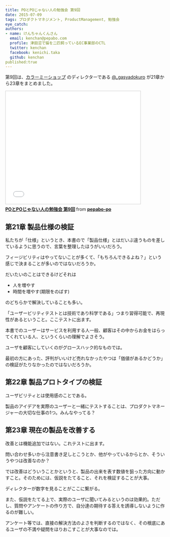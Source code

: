 ```yaml
---
title: POとPOじゃない人の勉強会 第9回
date: 2015-07-09
tags: プロダクトマネジメント, ProductManagement, 勉強会
eye_catch:
authors:
- name: けんちゃんくんさん
  email: kenchan@pepabo.com
  profile: 津田沼で猫を二匹飼っているEC事業部のCTL
  twitter: kenchan
  facebook: kenichi.taka
  github: kenchan
published:true
---
```

第9回は、[カラーミーショップ](http://shop-pro.jp/) のディレクターである [@_gasyadokuro](https://twitter.com/_gasyadokuro) が21章から23章をまとめました。

<iframe src="//www.slideshare.net/slideshow/embed_code/key/E0x60QK3B7ouv6" width="425" height="355" frameborder="0" marginwidth="0" marginheight="0" scrolling="no" style="border:1px solid #CCC; border-width:1px; margin-bottom:5px; max-width: 100%;" allowfullscreen> </iframe> <div style="margin-bottom:5px"> <strong> <a href="//www.slideshare.net/pepabo-po/popo-9" title="POとPOじゃない人の勉強会 第9回" target="_blank">POとPOじゃない人の勉強会 第9回</a> </strong> from <strong><a href="//www.slideshare.net/pepabo-po" target="_blank">pepabo-po</a></strong> </div>

## 第21章 製品仕様の検証

私たちが「仕様」というとき、本書ので「製品仕様」とはだいぶ違うものを差しているように思うので、言葉を整理したほうがいいだろう。

フィージビリティはやってないことが多くて、「もちろんできるよね？」という感じで決まることが多いのではないだろうか。

だいたいのことはできるけどそれは

- 人を増やす
- 時間を増やす(期限をのばす)

のどちらかで解決していることも多い。

「ユーザービリティテストとは技術であり科学である」つまり習得可能で、再現性があるということ。ここテストに出ます。

本書でのユーザーはサービスを利用する人一般、顧客はその中からお金をはらってくれている人、というくらいの理解でよさそう。

ユーザを顧客にしていくのがグロースハック的なものでは。

最初の方にあった、評判がいいけど売れなかったやつは「価値があるかどうか」の検証がたりなかったのではないだろうか。

## 第22章 製品プロトタイプの検証

ユーザビリティとは使用感のことである。

製品のアイデアを実際のユーザーと一緒にテストすることは、プロダクトマネージャーの大切な仕事の1つ。みんなやってる？

## 第23章 現在の製品を改善する

改善とは機能追加ではない。これテストに出ます。

問い合わせ多いから注意書き足しとこうとか、他がやっているからとか、そういうやつは改善なのか？

では改善はどういうことかというと、製品の出来を表す数値を狙った方向に動かすこと。そのためには、仮説をたてること、それを検証することが大事。

ディレクターが数字を見ることがここに繋がる。

また、仮説をたてる上で、実際のユーザに聞いてみるというのは効果的。ただし、質問やアンケートの作り方で、自分達の期待する答えを誘導しないように作るのが難しい。

アンケート等では、直接の解決方法のよさを判断するのではなく、その根底にあるユーザの不満や疑問をほりおこすことが大事なのでは。
